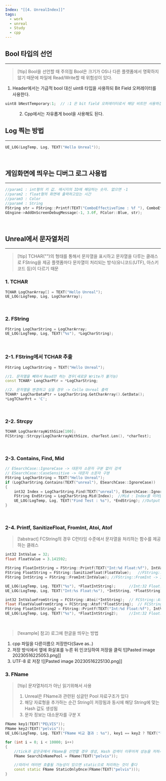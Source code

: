 ```yaml
---
Index: "[[4. UnrealIndex]]"
tags:
  - work
  - unreal
  - Study
  - cpp
---
```


## Bool 타입의 선언
---
> [!tip] Bool을 선언할 때 주의점
> Bool은 크기가 OS나 다른 플랫폼에서 명확하지 않기 때문에 파일에 Read/Write할 때 위험성이 있다.
   
1. Header에서는 가급적 bool 대신 uint8 타입을 사용하되 Bit Field 오퍼레이터를 사용한다.
```cpp
uint8 bNestTemporary:1;  // :1 은 bit field 오퍼레이터로서 해당 비트만 사용하겠다는 표시
```
   
2. Cpp에서는 자유롭게 bool을 사용해도 된다.
   
   
## Log 찍는 방법
---
```cpp
UE_LOG(LogTemp, Log, TEXT("Hello Unreal"));
```
   
## 게임화면에 띄우는 디버그 로그 사용법
---
```cpp
//param1 : int형의 키 값. 메시지의 ID에 해당하는 숫자. 없으면 -1
//param2 : float형의 화면에 출력하고있는 시간
//param3 : Color
//param4 : String
FString str = FString::Printf(TEXT("ComboEffectiveTime : %f "), ComboEffectiveTime);
GEngine->AddOnScreenDebugMessage(-1, 3.0f, FColor::Blue, str);
```
   
   
## Unreal에서 문자열처리
---
> [!tip]  TCHAR("")의 형태를 통해서 문자열을 표시하고 문자열을 다루는 클래스로 FString을 제공
> 플랫폼마다 문자열이 처리되는 방식(유니코드(UTF), 아스키코드 등)이 다르기 때문

### 1. TCHAR
```cpp
TCHAR LogCharArray[] = TEXT("Hello Unreal");
UE_LOG(LogTemp, Log, LogCharArray);
```
   
### 2. FString
```cpp
FString LogCharString = LogCharArray;
UE_LOG(LogTemp, Log, TEXT("%s"), *LogCharString);
```
   
### 2-1. FString에서 TCHAR 추출
```cpp
FString LogCharString = TEXT("Hello Unreal");

//1. 문자열을 빼와서 Read만 하는 경우(새로운 Write가 불가능)
const TCHAR* LongCharPtr = *LogCharString;   

//2. 문자열을 변경하고 싶을 경우 -> Cello Unreal 출력
TCHAR* LogCharDataPtr = LogCharString.GetCharArray().GetData();
*LogTCharPrt = 'C';
```
   
### 2-2. Strcpy
```cpp
TCHAR LogCharArrayWithSize[100];
FCString::Strcpy(LogCharArrayWithSize, charTest.Len(), *charTest);
```
   
### 2-3. Contains, Find, Mid
```cpp
// ESearchCase::IgnoreCase -> 대문자 소문자 구분 없이 검색
// ESearchCase::CaseSensitive -> 대문자 소문자 구분
FString LogCharString = TEXT("Hello Unreal");
if (LogCharString.Contains(TEXT("unreal"), ESearchCase::IgnoreCase))   //Contains : FStinrg 안에 특정문자열이 있는지 판별
{
	int32 Index = LogCharString.Find(TEXT("unreal"), ESearchCase::IgnoreCase);  //Find : FString 안에 특정문자열의 index 반환
	FString EndString = LogCharString.Mid(Index);  //Mid : Index를 이어받아 그 부분부터의 문자열을 반환
	UE_LOG(LogTemp, Log, TEXT("Find Test : %s"), *EndString); //Output : Unreal
}
```
   
### 2-4. Printf, SanitizeFloat, FromInt, Atoi, Atof
> [!abstract] FCString의 경우 C런타임 수준에서 문자열을 처리하는 함수를 제공하는 클래스
```cpp
int32 IntValue = 32;
float FloatValue = 3.141592;

FString FloatIntString = FString::Printf(TEXT("Int:%d Float:%f"), IntValue, FloatValue);	//FString::Printf -> 해당 포멧의 FString 반환
FString FloatString = FString::SanitizeFloat(FloatValue);	//FString::SanitizeFloat -> Float > String
FString IntString = FString::FromInt(IntValue);	//FString::FromInt -> Int > String

UE_LOG(LogTemp, Log, TEXT("%s"), *FloatIntString);		//Int:32 Float:3.141592
UE_LOG(LogTemp, Log, TEXT("Int:%s Float:%s"), *IntString, *FloatString);		//Int:32 Float:3.141592

int32 IntValueFromString = FCString::Atoi(*IntString);	// FCString::Atoi -> String > Int
float FloatValueFromString = FCString::Atof(*FloatString);	// FCString::Atof -> String > Float
FString FloatIntString2 = FString::Printf(TEXT("Int:%d Float:%f"), IntValueFromString, FloatValueFromString);
UE_LOG(LogTemp, Log, TEXT("%s"), *FloatIntString2);		//Int:32 Float:3.141592
```
   
   
   
> [!example] 참고) 로그에 한글을 띄우는 방법

1. cpp 파일을 다른이름으 저장한다(Save as..)
2. 저장 방식에서 옆에 화살표를 누른 뒤 인코딩하여 저장을 클릭
![[Pasted image 20230516225053.png]]
3.  UTF-8 로 저장
![[Pasted image 20230516225130.png]]
   
   
### 3. FName
> [!tip] 문자열처리가 아닌 읽기위해서 사용
> 1. Unreal은 FName과 관련된 싱글턴 Pool  자료구조가 있다
> 2. 해당 자료형을 추가하는 순간 String이 저장됨과 동시에 해당 String에 맞는 Hash 값도 생성됨
> 3. 문자 정보는 대소문자를 구분 X
   
```cpp
FName key1(TEXT("PELVIS"));
FName key2(TEXT("pelvis"));
UE_LOG(LogTemp, Log, TEXT("FName 비교 결과 : %s"), key1 == key2 ? TEXT("같음") : TEXT("다름"));	// FName 비교 결과 : 같음

for (int i = 0; i < 10000; i++)
{
	//tick과 같은곳에서 FName을 선언할 경우 생성, Hash 검색이 이루어져 성능을 저하시킬 수 있다
	FName SearchInNamePool = FName(TEXT("pelvis"));

	//따라서 여러번 호출될 가능성이 있으면 static으로 처리하는 것이 좋다
	const static FName StaticOnlyOnce(FName(TEXT("pelvis")));
}
```



